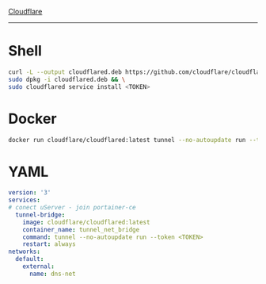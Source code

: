 				
[Cloudflare](	https://dash.cloudflare.com/		)

----

# Shell					
```bash					
curl -L --output cloudflared.deb https://github.com/cloudflare/cloudflared/releases/latest/download/cloudflared-linux-amd64.deb && \
sudo dpkg -i cloudflared.deb && \
sudo cloudflared service install <TOKEN>			
```	

# Docker					
```bash					
docker run cloudflare/cloudflared:latest tunnel --no-autoupdate run --token <TOKEN>			
```					
# YAML					
```YAML			
version: '3'
services:
# conect uServer - join portainer-ce
  tunnel-bridge:
    image: cloudflare/cloudflared:latest
    container_name: tunnel_net_bridge
    command: tunnel --no-autoupdate run --token <TOKEN>
    restart: always
networks:
  default:
    external:
      name: dns-net	
```					
